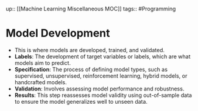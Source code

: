 up:: [[Machine Learning Miscellaneous MOC]]
tags:: #Programming 
# Model Development
- This is where models are developed, trained, and validated.
- **Labels**: The development of target variables or labels, which are what models aim to predict.
- **Specification**: The process of defining model types, such as supervised, unsupervised, reinforcement learning, hybrid models, or handcrafted models.
- **Validation**: Involves assessing model performance and robustness.
- **Results**: This step reassesses model validity using out-of-sample data to ensure the model generalizes well to unseen data.
